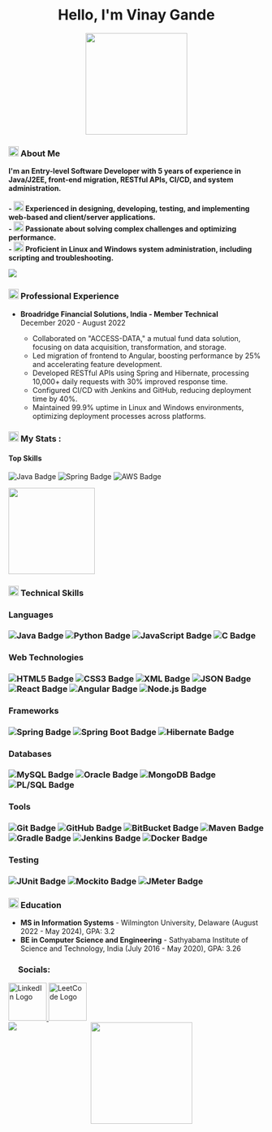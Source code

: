 <!-- Intro Section -->
<h1 align="center"><b>Hello, I'm Vinay Gande</b></h1>
<div align="center">
  <img src="https://user-images.githubusercontent.com/74038190/235223599-0eadbd7c-c916-4f24-af9d-9242730e6172.gif" height="200px">
</div>

<h3 align="left"><img src="https://user-images.githubusercontent.com/74038190/235223604-c9f38e6d-e9df-4608-abeb-ae7fbdf46bfd.gif" height="20px"> About Me</h3>
<p align="left"><b>
    I'm an Entry-level Software Developer with 5 years of experience in Java/J2EE, front-end migration, RESTful APIs, CI/CD, and system administration.<br><br>
    - <img src="https://user-images.githubusercontent.com/74038190/236119650-f49991cf-21c3-46ef-a947-760ab27a10d0.gif" height="20px"> Experienced in designing, developing, testing, and implementing web-based and client/server applications.<br>
    - <img src="https://user-images.githubusercontent.com/74038190/216122041-518ac897-8d92-4c6b-9b3f-ca01dcaf38ee.png" height="20px"> Passionate about solving complex challenges and optimizing performance.<br>
    - <img src="https://user-images.githubusercontent.com/74038190/235223599-0eadbd7c-c916-4f24-af9d-9242730e6172.gif" height="20px"> Proficient in Linux and Windows system administration, including scripting and troubleshooting.
</b></p>

<!-- Animated Divider -->
<img src="https://user-images.githubusercontent.com/74038190/212284158-e840e285-664b-44d7-b79b-e264b5e54825.gif">

<!-- Experience Section -->
<h3 align="left"><img src="https://user-images.githubusercontent.com/74038190/226127913-88de86d3-8437-45b9-a3b6-e746b47f655a.gif" height="20"> Professional Experience</h3>
<ul align="left">
    <li><b>Broadridge Financial Solutions, India - Member Technical</b> <br>December 2020 - August 2022</li>
    <ul>
        <li>Collaborated on "ACCESS-DATA," a mutual fund data solution, focusing on data acquisition, transformation, and storage.</li>
        <li>Led migration of frontend to Angular, boosting performance by 25% and accelerating feature development.</li>
        <li>Developed RESTful APIs using Spring and Hibernate, processing 10,000+ daily requests with 30% improved response time.</li>
        <li>Configured CI/CD with Jenkins and GitHub, reducing deployment time by 40%.</li>
        <li>Maintained 99.9% uptime in Linux and Windows environments, optimizing deployment processes across platforms.</li>
    </ul>
</ul>

<!-- Animated Stats Section -->
<h3 align="left"><img src="https://user-images.githubusercontent.com/74038190/226127913-88de86d3-8437-45b9-a3b6-e746b47f655a.gif" height="20"> My Stats :</h3>
<div align="left">
  <div>
    <h4>Top Skills</h4>
<p>
  <img src="https://img.shields.io/badge/Java-ED8B00?style=for-the-badge&logo=java&logoColor=white" alt="Java Badge" />
  <img src="https://img.shields.io/badge/Spring-6DB33F?style=for-the-badge&logo=spring&logoColor=white" alt="Spring Badge" />
  <img src="https://img.shields.io/badge/AWS-232F3E?style=for-the-badge&logo=amazonaws&logoColor=white" alt="AWS Badge" />
</p>

  </div>
  <div>
    <img src="https://github-readme-stats.vercel.app/api?username=vinaysai1998&theme=shadow_green&show_icons=true&rank_icon=github" height="170vh"/>
  </div>
</div>

<!-- Skills Section -->
<h3 align="left"><img src="https://user-images.githubusercontent.com/74038190/212284087-bbe7e430-757e-4901-90bf-4cd2ce3e1852.gif" height="20"> Technical Skills</h3>
<div align="left">
   <!-- Skills Section -->
<h3 align="left">
 
<div align="left">
  <!-- Languages -->
  <h4>Languages</h4>
  <p>
    <img src="https://img.shields.io/badge/Java-ED8B00?style=for-the-badge&logo=java&logoColor=white" alt="Java Badge" />
    <img src="https://img.shields.io/badge/Python-3776AB?style=for-the-badge&logo=python&logoColor=white" alt="Python Badge" />
    <img src="https://img.shields.io/badge/JavaScript-F7DF1E?style=for-the-badge&logo=javascript&logoColor=black" alt="JavaScript Badge" />
    <img src="https://img.shields.io/badge/C-00599C?style=for-the-badge&logo=c&logoColor=white" alt="C Badge" />
  </p>

  <!-- Web Technologies -->
  <h4>Web Technologies</h4>
  <p>
    <img src="https://img.shields.io/badge/HTML5-E34F26?style=for-the-badge&logo=html5&logoColor=white" alt="HTML5 Badge" />
    <img src="https://img.shields.io/badge/CSS3-1572B6?style=for-the-badge&logo=css3&logoColor=white" alt="CSS3 Badge" />
    <img src="https://img.shields.io/badge/XML-8A2BE2?style=for-the-badge&logo=xml&logoColor=white" alt="XML Badge" />
    <img src="https://img.shields.io/badge/JSON-000000?style=for-the-badge&logo=json&logoColor=white" alt="JSON Badge" />
    <img src="https://img.shields.io/badge/React-61DAFB?style=for-the-badge&logo=react&logoColor=black" alt="React Badge" />
    <img src="https://img.shields.io/badge/Angular-DD0031?style=for-the-badge&logo=angular&logoColor=white" alt="Angular Badge" />
    <img src="https://img.shields.io/badge/Node.js-339933?style=for-the-badge&logo=nodedotjs&logoColor=white" alt="Node.js Badge" />
  </p>

  <!-- Frameworks -->
  <h4>Frameworks</h4>
  <p>
    <img src="https://img.shields.io/badge/Spring-6DB33F?style=for-the-badge&logo=spring&logoColor=white" alt="Spring Badge" />
    <img src="https://img.shields.io/badge/Spring%20Boot-6DB33F?style=for-the-badge&logo=springboot&logoColor=white" alt="Spring Boot Badge" />
    <img src="https://img.shields.io/badge/Hibernate-59666C?style=for-the-badge&logo=hibernate&logoColor=white" alt="Hibernate Badge" />
  </p>

  <!-- Databases -->
  <h4>Databases</h4>
  <p>
    <img src="https://img.shields.io/badge/MySQL-4479A1?style=for-the-badge&logo=mysql&logoColor=white" alt="MySQL Badge" />
    <img src="https://img.shields.io/badge/Oracle-F80000?style=for-the-badge&logo=oracle&logoColor=white" alt="Oracle Badge" />
    <img src="https://img.shields.io/badge/MongoDB-47A248?style=for-the-badge&logo=mongodb&logoColor=white" alt="MongoDB Badge" />
    <img src="https://img.shields.io/badge/PLSQL-FF4500?style=for-the-badge&logo=oracle&logoColor=white" alt="PL/SQL Badge" />
  </p>

  <!-- Tools -->
  <h4>Tools</h4>
  <p>
    <img src="https://img.shields.io/badge/Git-F05032?style=for-the-badge&logo=git&logoColor=white" alt="Git Badge" />
    <img src="https://img.shields.io/badge/GitHub-181717?style=for-the-badge&logo=github&logoColor=white" alt="GitHub Badge" />
    <img src="https://img.shields.io/badge/BitBucket-0052CC?style=for-the-badge&logo=bitbucket&logoColor=white" alt="BitBucket Badge" />
    <img src="https://img.shields.io/badge/Maven-C71A36?style=for-the-badge&logo=apachemaven&logoColor=white" alt="Maven Badge" />
    <img src="https://img.shields.io/badge/Gradle-02303A?style=for-the-badge&logo=gradle&logoColor=white" alt="Gradle Badge" />
    <img src="https://img.shields.io/badge/Jenkins-D24939?style=for-the-badge&logo=jenkins&logoColor=white" alt="Jenkins Badge" />
    <img src="https://img.shields.io/badge/Docker-2496ED?style=for-the-badge&logo=docker&logoColor=white" alt="Docker Badge" />
  </p>

  <!-- Testing -->
  <h4>Testing</h4>
  <p>
    <img src="https://img.shields.io/badge/JUnit-25A162?style=for-the-badge&logo=junit5&logoColor=white" alt="JUnit Badge" />
    <img src="https://img.shields.io/badge/Mockito-00A878?style=for-the-badge&logo=mockito&logoColor=white" alt="Mockito Badge" />
    <img src="https://img.shields.io/badge/JMeter-D22128?style=for-the-badge&logo=apachejmeter&logoColor=white" alt="JMeter Badge" />
  </p>
</div>

</div>

<!-- Education Section -->
<h3 align="left"><img src="https://user-images.githubusercontent.com/74038190/235294012-0a55e343-37ad-4b0f-924f-c8431d9d2483.gif" height="20"> Education</h3>
<ul align="left">
    <li><b>MS in Information Systems</b> - Wilmington University, Delaware (August 2022 - May 2024), GPA: 3.2</li>
    <li><b>BE in Computer Science and Engineering</b> - Sathyabama Institute of Science and Technology, India (July 2016 - May 2020), GPA: 3.26</li>
</ul>

<!-- Socials Section -->
<!-- Socials Section -->
<h3 align="left">
    <img src="https://user-images.githubusercontent.com/74038190/215283043-76c34df4-b495-46c3-b174-7aca38032b91.gif" height="15"> Socials:
</h3>
<div align="left">
    <a href="https://www.linkedin.com/in/gandevinay-sai-a019a8158/" target="_blank">
        <img src="https://raw.githubusercontent.com/maurodesouza/profile-readme-generator/master/src/assets/icons/social/linkedin/default.svg" width="75" height="75" alt="LinkedIn Logo" />
    </a>
    <a href="https://leetcode.com/u/vinay1998/" target="_blank">
        <img src="https://upload.wikimedia.org/wikipedia/commons/1/19/LeetCode_logo_black.png" width="75" height="75" alt="LeetCode Logo" />
    </a>
</div>


<!-- View Counter -->
<img align="left" src="https://komarev.com/ghpvc/?username=vinaysai1998&style=for-the-badge&color=brightgreen">
<div align="center">
<img src="https://user-images.githubusercontent.com/74038190/235224431-e8c8c12e-6826-47f1-89fb-2ddad83b3abf.gif" width="200" height="200">
